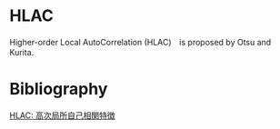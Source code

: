 # HLAC
Higher-order Local AutoCorrelation (HLAC)　is proposed by Otsu and Kurita.

# Bibliography
[HLAC: 高次局所自己相関特徴](https://rest-term.com/archives/2889/ )